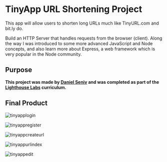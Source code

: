 #  TinyApp URL Shortening Project 

This app will allow users to shorten long URLs much like TinyURL.com and bit.ly do.

Build an HTTP Server that handles requests from the browser (client). Along the way I was introduced to some more advanced JavaScript and Node concepts, and also learn more about Express, a web framework which is very popular in the Node community.

## Purpose

**This project was made by [Daniel Seniv](https://github.com/n1dddd) and was completed as part of the [Lighthouse Labs](https://github.com/lighthouse-labs) curriculum.**


## Final Product

![tinyapplogin](https://i.imgur.com/pEo3W7f.png)

![tinyappregister](https://i.imgur.com/Ckydp7l.png)

![tinyappcreateurl](https://i.imgur.com/YfcNNr3.png)

![tinyappurlindex](https://i.imgur.com/iXi7yrn.png)

![tinyappedit](https://i.imgur.com/cEJkrXl.png)

